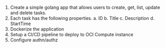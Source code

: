 1. Create a simple golang app that allows users to create, get, list, update and delete tasks.
2. Each task has the following properties.
     a. ID
     b. Title
     c. Description
     d. StartTime
3. Dockerize the application
4. Setup a CI/CD pipeline to deploy to OCI Compute instance
5. Configure authn/authz
